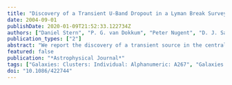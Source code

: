 ```yaml
---
title: "Discovery of a Transient U-Band Dropout in a Lyman Break Survey: A Tidally Disrupted Star at z=3.3?"
date: 2004-09-01
publishDate: 2020-01-09T21:52:33.122734Z
authors: ["Daniel Stern", "P. G. van Dokkum", "Peter Nugent", "D. J. Sand", "R. S. Ellis", "Mark Sullivan", "J. S. Bloom", "D. A. Frail", "J. -P. Kneib", "L. V. E. Koopmans", "Tommaso Treu"]
publication_types: ["2"]
abstract: "We report the discovery of a transient source in the central regions of galaxy cluster A267. The object, which we call ``PALS-1,`` was found in a survey aimed at identifying highly magnified Lyman break galaxies in the fields of intervening rich clusters. At discovery, the source had U$_n$&gt;24.7 (2 σ AB), g=21.96+/-0.12, and very blue g-r and r-i colors; i.e., PALS-1 was a ``U-band dropout,'' characteristic of star-forming galaxies and quasars at zåisebox-0.5ex 3. However, 3 months later the source had faded by more than 3 mag. Further observations showed a continued decline in luminosity, to R&gt;26.4 at 7 months after discovery. Although the apparent brightness suggests a supernova at roughly the cluster redshift, we show that the photometry and light curve argue against any known type of supernova at any redshift. The spectral energy distribution and location near the center of a galaxy cluster are consistent with the hypothesis that PALS-1 is a gravitationally lensed transient at zi̊sebox-0.5ex 3.3. If this interpretation is correct, the source is magnified by a factor of 4-7, and two counterimages are predicted. Our lens model predicts that there are time delays between the three images of 1-10 yr and that we have witnessed the final occurrence of the transient. The intense luminosity (M$_AB$rs̊ebox-0.5ex -23.5 after correcting for lensing) and blue UV continuum (implying T&gt;rae̊box-0.5ex 50,000 K) argue that the source may have been a flare resulting from the tidal disruption of a star by a 10$^6$-10$^8$ M$_solar$ black hole. Regardless of its physical nature, PALS-1 highlights the importance of monitoring regions of high magnification in galaxy clusters for distant time-varying phenomena. <P />Based on observations with the NASA/ESA Hubble Space Telescope, obtained at the Space Telescope Science Institute, which is operated by AURA, Inc., under NASA contract NAS5-26555. <P />Based on observations obtained at the W. M. Keck Observatory, which is operated jointly by the California Institute of Technology and the University of California."
featured: false
publication: "*Astrophysical Journal*"
tags: ["Galaxies: Clusters: Individual: Alphanumeric: A267", "Galaxies: High-Redshift", "Stars: Flare", "Stars: Supernovae: General", "Astrophysics"]
doi: "10.1086/422744"
---
```


